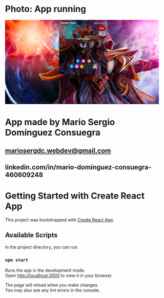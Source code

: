 # Photo: App running

![App runing](public/photos/app-running.png)

# App made by Mario Sergio Domínguez Consuegra

## mariosergdc.webdev@gmail.com

## linkedin.com/in/mario-domínguez-consuegra-460609248

# Getting Started with Create React App

This project was bootstrapped with [Create React App](https://github.com/facebook/create-react-app).

## Available Scripts

In the project directory, you can run:

### `npm start`

Runs the app in the development mode.\
Open [http://localhost:3000](http://localhost:3000) to view it in your browser.

The page will reload when you make changes.\
You may also see any lint errors in the console.
